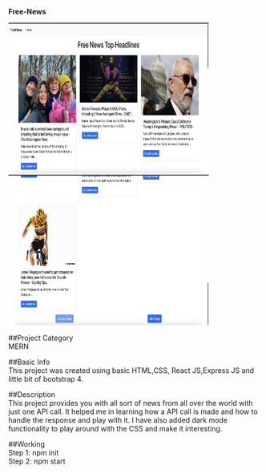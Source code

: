 **Free-News**

<p>
  <img src="Pic 1.png" width="400" height="300" title="hover text"> &nbsp&nbsp&nbsp&nbsp&nbsp&nbsp
  <img src="Pic 2.png" width="400" height="300" alt="accessibility text">
</p>

##Project Category<br>
MERN 

##Basic Info<br>
This project was created using basic HTML,CSS, React JS,Express JS and little bit of bootstrap 4.

##Description<br>
This project provides you with all sort of news from all over the world with just one API call.
It helped me in learning how a API call is made and how to handle the response and play with it.
I have also added dark mode functionality to play around with the CSS and make it interesting.

##Working<br>
Step 1: npm init <br>
Step 2: npm start

